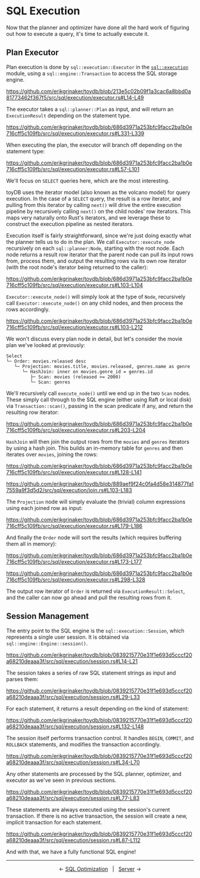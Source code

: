 # SQL Execution

Now that the planner and optimizer have done all the hard work of figuring out how to execute a
query, it's time to actually execute it.

## Plan Executor

Plan execution is done by `sql::execution::Executor` in the
[`sql::execution`](https://github.com/erikgrinaker/toydb/tree/9419bcf6aededf0e20b4e7485e2a5fa3e975d79f/src/sql/execution)
module, using a `sql::engine::Transaction` to access the SQL storage engine.

https://github.com/erikgrinaker/toydb/blob/213e5c02b09f1a3cac6a8bbd0a81773462f367f5/src/sql/execution/executor.rs#L14-L49

The executor takes a `sql::planner::Plan` as input, and will return an `ExecutionResult` depending
on the statement type.

https://github.com/erikgrinaker/toydb/blob/686d3971a253bfc9facc2ba1b0e716cff5c109fb/src/sql/execution/executor.rs#L331-L339

When executing the plan, the executor will branch off depending on the statement type:

https://github.com/erikgrinaker/toydb/blob/686d3971a253bfc9facc2ba1b0e716cff5c109fb/src/sql/execution/executor.rs#L57-L101

We'll focus on `SELECT` queries here, which are the most interesting.

toyDB uses the iterator model (also known as the volcano model) for query execution. In the case of
a `SELECT` query, the result is a row iterator, and pulling from this iterator by calling `next()`
will drive the entire execution pipeline by recursively calling `next()` on the child nodes' row
iterators. This maps very naturally onto Rust's iterators, and we leverage these to construct the
execution pipeline as nested iterators.

Execution itself is fairly straightforward, since we're just doing exactly what the planner tells us
to do in the plan. We call `Executor::execute_node` recursively on each `sql::planner:Node`,
starting with the root node. Each node returns a result row iterator that the parent node can pull
its input rows from, process them, and output the resulting rows via its own row iterator (with the
root node's iterator being returned to the caller):

https://github.com/erikgrinaker/toydb/blob/686d3971a253bfc9facc2ba1b0e716cff5c109fb/src/sql/execution/executor.rs#L103-L104

`Executor::execute_node()` will simply look at the type of `Node`, recursively call
`Executor::execute_node()` on any child nodes, and then process the rows accordingly.

https://github.com/erikgrinaker/toydb/blob/686d3971a253bfc9facc2ba1b0e716cff5c109fb/src/sql/execution/executor.rs#L103-L212

We won't discuss every plan node in detail, but let's consider the movie plan we've looked at
previously:

```
Select
└─ Order: movies.released desc
   └─ Projection: movies.title, movies.released, genres.name as genre
      └─ HashJoin: inner on movies.genre_id = genres.id
         ├─ Scan: movies (released >= 2000)
         └─ Scan: genres
```

We'll recursively call `execute_node()` until we end up in the two `Scan` nodes. These simply
call through to the SQL engine (either using Raft or local disk) via `Transaction::scan()`, passing
in the scan predicate if any, and return the resulting row iterator:

https://github.com/erikgrinaker/toydb/blob/686d3971a253bfc9facc2ba1b0e716cff5c109fb/src/sql/execution/executor.rs#L203-L204

`HashJoin` will then join the output rows from the `movies` and `genres` iterators by using a
hash join. This builds an in-memory table for `genres` and then iterates over `movies`, joining
the rows:

https://github.com/erikgrinaker/toydb/blob/686d3971a253bfc9facc2ba1b0e716cff5c109fb/src/sql/execution/executor.rs#L128-L141

https://github.com/erikgrinaker/toydb/blob/889aef9f24c0fa4d58e314877fa17559a9f3d5d2/src/sql/execution/join.rs#L103-L183

The `Projection` node will simply evaluate the (trivial) column expressions using each joined
row as input:

https://github.com/erikgrinaker/toydb/blob/686d3971a253bfc9facc2ba1b0e716cff5c109fb/src/sql/execution/executor.rs#L179-L186

And finally the `Order` node will sort the results (which requires buffering them all in memory):

https://github.com/erikgrinaker/toydb/blob/686d3971a253bfc9facc2ba1b0e716cff5c109fb/src/sql/execution/executor.rs#L173-L177

https://github.com/erikgrinaker/toydb/blob/686d3971a253bfc9facc2ba1b0e716cff5c109fb/src/sql/execution/executor.rs#L298-L328

The output row iterator of `Order` is returned via `ExecutionResult::Select`, and the caller can now
go ahead and pull the resulting rows from it.

## Session Management

The entry point to the SQL engine is the `sql::execution::Session`, which represents a single user
session. It is obtained via `sql::engine::Engine::session()`.

https://github.com/erikgrinaker/toydb/blob/0839215770e31f1e693d5cccf20a68210deaaa3f/src/sql/execution/session.rs#L14-L21

The session takes a series of raw SQL statement strings as input and parses them:

https://github.com/erikgrinaker/toydb/blob/0839215770e31f1e693d5cccf20a68210deaaa3f/src/sql/execution/session.rs#L29-L33

For each statement, it returns a result depending on the kind of statement:

https://github.com/erikgrinaker/toydb/blob/0839215770e31f1e693d5cccf20a68210deaaa3f/src/sql/execution/session.rs#L132-L148

The session itself performs transaction control. It handles `BEGIN`, `COMMIT`, and `ROLLBACK`
statements, and modifies the transaction accordingly.

https://github.com/erikgrinaker/toydb/blob/0839215770e31f1e693d5cccf20a68210deaaa3f/src/sql/execution/session.rs#L34-L70

Any other statements are processed by the SQL planner, optimizer, and executor as we've seen in
previous sections.

https://github.com/erikgrinaker/toydb/blob/0839215770e31f1e693d5cccf20a68210deaaa3f/src/sql/execution/session.rs#L77-L83

These statements are always executed using the session's current transaction. If there is no active
transaction, the session will create a new, implicit transaction for each statement.

https://github.com/erikgrinaker/toydb/blob/0839215770e31f1e693d5cccf20a68210deaaa3f/src/sql/execution/session.rs#L87-L112

And with that, we have a fully functional SQL engine!

---

<p align="center">
← <a href="sql-optimizer.md">SQL Optimization</a> &nbsp; | &nbsp; <a href="server.md">Server</a> →
</p>